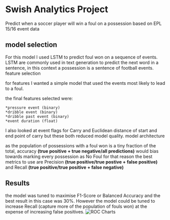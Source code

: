 # Swish Analytics Project

Predict when a soccer player will win a foul on a possession based on EPL 15/16 event data

## model selection

For this model I used LSTM to predict foul won on a sequence of events.
LSTM are commonly used in text generation to predict the next word in a sentence, in this context a possession is a sentence of football events.
feature selection

for features I wanted a simple model that used the events most likely to lead to a foul.

the final features selected were:

    *pressure event (binary)
    *dribble event (binary)
    *dribble past event (binary)
    *event duration (float)

I also looked at event flags for Carry and Euclidean distance of start and end point of carry but these both reduced model quality.
model architecture

as the population of possessions with a foul won is a tiny fraction of the total,
accuracy **(true positive + true negative/all predictions)** would bias towards marking every possession as No Foul for that reason the best metrics to use are Precision **(true positive/true postive + false positive)** and Recall **(true positive/true positive + false negative)**

## Results

the model was tuned to maximise F1-Score or Balanced Accuracy and the best result in this case was 30%. However the model could be tuned to increase Recall (capture more of the population of fouls won) at the expense of increasing false positives. 
![ROC Charts](https://github.com/user-attachments/assets/fbb2013e-7ab2-4af7-93ca-71b8b52fe488)

